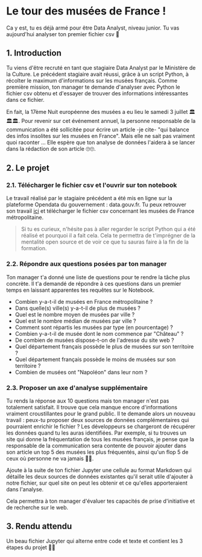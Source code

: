 # Le tour des musées de France !

Ca y est, tu es déjà armé pour être Data Analyst, niveau junior. Tu vas aujourd'hui analyser ton premier fichier csv 👀

## 1. Introduction
Tu viens d'être recruté en tant que stagiaire Data Analyst par le Ministère de la Culture. Le précédent stagiaire avait réussi, grâce à un script Python, à récolter le maximum d'informations sur les musées français. 
Comme première mission, ton manager te demande d'analyser avec Python le fichier csv obtenu et d'essayer de trouver des informations intéressantes dans ce fichier.

En fait, la 17ème Nuit européenne des musées a eu lieu le samedi 3 juillet 🏛🏛🏛. Pour revenir sur cet événement annuel, la personne responsable de la communication a été sollicitée pour écrire un article -je cite- "qui balance des infos insolites sur les musées en France". 
Mais elle ne sait pas vraiment quoi raconter ... Elle espère que ton analyse de données l'aidera à se lancer dans la rédaction de son article 🙄🙄.

## 2. Le projet

### 2.1. Télécharger le fichier csv et l'ouvrir sur ton notebook
Le travail réalisé par le stagiaire précédent a été mis en ligne sur la plateforme Opendata du gouvernement : data.gouv.fr. Tu peux retrouver son travail [ici](https://www.data.gouv.fr/fr/datasets/liste-des-musees-de-france-1/) et télécharger le fichier csv concernant les musées de France métropolitaine.

> Si tu es curieux, n'hésite pas à aller regarder le script Python qui a été réalisé et pourquoi il a fait cela. Cela te permettra de t'imprégner de la mentalité open source et de voir ce que tu sauras faire à la fin de la formation. 

### 2.2. Répondre aux questions posées par ton manager
Ton manager t'a donné une liste de questions pour te rendre la tâche plus concrète. Il t'a demandé de répondre à ces questions dans un premier temps en laissant apparentes tes requêtes sur le Notebook.

- Combien y-a-t-il de musées en France métropolitaine ?
- Dans quelle(s) ville(s) y-a-t-il de plus de musées ? 
- Quel est le nombre moyen de musées par ville ?
- Quel est le nombre médian de musées par ville ?
- Comment sont répartis les musées par type (en pourcentage) ?
- Combien y-a-t-il de musée dont le nom commence par "Château" ?
- De combien de musées dispose-t-on de l'adresse du site web ?
- Quel département français possède le plus de musées sur son territoire ?
- Quel département français possède le moins de musées sur son territoire ?
- Combien de musées ont "Napoléon" dans leur nom ?

### 2.3. Proposer un axe d'analyse supplémentaire
Tu rends la réponse aux 10 questions mais ton manager n'est pas totalement satisfait. Il trouve que cela manque encore d'informations vraiment croustillantes pour le grand public. Il te demande alors un nouveau travail : peux-tu proposer deux sources de données complémentaires qui pourraient enrichir le fichier ? Les développeurs se chargeront de récupérer les données quand tu les auras identifiées. Par exemple, si tu trouves un site qui donne la fréquentation de tous les musées français, je pense que la responsable de la communication sera contente de pouvoir ajouter dans son article un top 5 des musées les plus fréquentés, ainsi qu'un flop 5 de ceux où personne ne va jamais 👹👹.

Ajoute à la suite de ton fichier Jupyter une cellule au format Markdown qui détaille les deux sources de données existantes qu'il serait utile d'ajouter à notre fichier, sur quel site on peut les obtenir et ce qu'elles apporteraient dans l'analyse. 

Cela permettra à ton manager d'évaluer tes capacités de prise d'initiative et de recherche sur le web.

## 3. Rendu attendu
Un beau fichier Jupyter qui alterne entre code et texte et contient les 3 étapes du projet 🍹🍹
